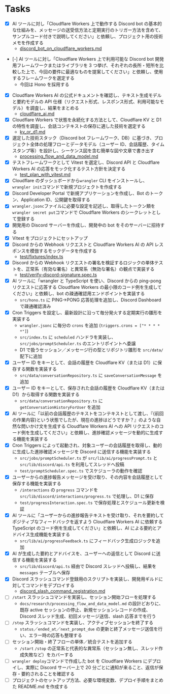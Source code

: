# Tasks

- [x] AI ツールに対し「Cloudflare Workers 上で動作する Discord bot の基本的な仕組みを、メッセージの送受信方法と定期実行のトリガー方法を含めて、サンプルコード付きで説明してください」と依頼し、プロジェクト用の技術メモを作成する
  - [discord_bot_on_cloudflare_workers.md](research/discord_bot_on_cloudflare_workers.md)
- [-] AI ツールに対し「Cloudflare Workers 上で利用可能な Discord bot 開発用フレームワークまたはライブラリを 3 つ挙げ、それぞれの長所・短所を比較した上で、今回の要件に最適なものを提案してください」と依頼し、使用するフレームワークを選定する
  - 今回は Hono を採用する
- [x] Cloudflare Workers AI の公式ドキュメントを確認し、テキスト生成モデルと要約モデルの API 仕様（リクエスト形式、レスポンス形式、利用可能なモデル）を調査し、結果をまとめる
  - [cloudflare_ai.md](research/cloudflare_ai.md)
- [x] Cloudflare Workers で状態を永続化する方法として、Cloudflare KV と D1 の特性を調査し、会話コンテキストの保存に適した技術を選定する
  - [kv_or_d1.md](research/kv_or_d1.md)
- [x] 選定した技術スタック（Discord bot フレームワーク、DB）に基づき、プロジェクト全体の処理フローとデータモデル（ユーザー ID、会話履歴、タイムスタンプ等）を設計し、シーケンス図を含む簡単な図や文章で書き出す
  - [processing_flow_and_data_model.md](research/processing_flow_and_data_model.md)
- [x] テストフレームワークとして Vitest を選定し、Discord API と Cloudflare Workers AI の応答をモック化するテスト方針を決定する
  - [test_plan_with_vitest.md](research/test_plan_with_vitest.md)
- [x] Cloudflare のダッシュボードから`wrangler` CLI をインストールし、`wrangler init`コマンドで新規プロジェクトを作成する
- [x] Discord Developer Portal で新規アプリケーションを作成し、Bot のトークン、Application ID、公開鍵を取得する
- [x] `wrangler.jsonc`ファイルに必要な設定を記述し、取得したトークン類を`wrangler secret put`コマンドで Cloudflare Workers のシークレットとして登録する
- [x] 開発用の Discord サーバーを作成し、開発中の bot をそのサーバーに招待する
- [x] Vitest をプロジェクトにセットアップ
- [x] Discord からの Webhook リクエストと Cloudflare Workers AI の API レスポンスを模倣するモックデータを作成する
  - [test/fixtures/index.ts](../test/fixtures/index.ts)
- [x] Discord からの Webhook リクエストの署名を検証するロジックの単体テストを、正常系（有効な署名）と異常系（無効な署名）の観点で実装する
  - [test/verify-discord-signature.spec.ts](../test/verify-discord-signature.spec.ts)
- [x] AI ツールに「wrangler と TypeScript を使い、Discord からの ping-pong リクエストに応答する Cloudflare Workers の最小限のコード例を生成してください」と依頼し、bot の疎通確認用エンドポイントを実装する
  - `src/hono.ts` に PING→PONG 応答処理を追加し、Discord Dashboard で疎通確認済み
- [x] Cron Triggers を設定し、最新設計に沿って毎分発火する定期実行の雛形を実装する
  - `wrangler.jsonc` に毎分の `crons` を追加 (`triggers.crons = ["* * * * *"]`)
  - `src/index.ts` に `scheduled` ハンドラを実装し、`src/jobs/promptScheduler.ts` のエントリポイントへ委譲
  - D1 で扱うセッション／メッセージ行の型とリポジトリ雛形を `src/data/` 配下に追加
- [x] ユーザー ID をキーとして、会話の履歴を Cloudflare KV（または D1）に保存する関数を実装する
  - `src/data/conversationRepository.ts` に `saveConversationMessage` を追加
- [x] ユーザー ID をキーとして、保存された会話の履歴を Cloudflare KV（または D1）から取得する関数を実装する
  - `src/data/conversationRepository.ts` に `getConversationHistoryForUser` を追加
- [x] AI ツールに「以前の会話履歴のテキストをコンテキストとして渡し、『{前回の作業内容}という状態でしたが、現在の進捗はどうですか？』のような自然な問いかけ文を生成する Cloudflare Workers AI への API リクエストのコード例を生成してください」と依頼し、進捗確認メッセージを動的に生成する機能を実装する
- [x] Cron Triggers によって起動され、対象ユーザーの会話履歴を取得し、動的に生成した進捗確認メッセージを Discord に送信する機能を実装する
  - `src/jobs/promptScheduler.ts` が `src/lib/ai/progressPrompt.ts` と `src/lib/discord/api.ts` を利用してスレッドへ投稿
  - `test/promptScheduler.spec.ts` でスケジューラの動作を確認
- [x] ユーザーからの進捗報告メッセージを受け取り、その内容を会話履歴として保存する機能を実装する
  - `/interactions` の `progress` コマンドを `src/lib/discord/interactions/progress.ts` で処理し、D1 に保存
  - `test/progressInteraction.spec.ts` で保存処理とスケジュール更新を検証
- [x] AI ツールに「ユーザーからの進捗報告テキストを受け取り、それを要約してポジティブなフィードバックを返すよう Cloudflare Workers AI に依頼する TypeScript のコード例を生成してください」と依頼し、AI による要約とアドバイス生成機能を実装する
  - `src/lib/ai/progressFeedback.ts` にフィードバック生成ロジックを追加
- [x] AI が生成した要約とアドバイスを、ユーザーへの返信として Discord に送信する機能を実装する
  - `src/lib/discord/api.ts` 経由で Discord スレッドへ投稿し、結果を `messages` テーブルへ保存
- [x] Discord スラッシュコマンド登録用のスクリプトを実装し、開発用ギルドに対してコマンドをデプロイする
  - [discord_slash_command_registration.md](research/discord_slash_command_registration.md)
- [ ] `/start` スラッシュコマンドを実装し、セッション開始フローを処理する
  - `docs/research/processing_flow_and_data_model.md` の設計どおりに、既存 active セッションの停止、新規セッションレコードの作成、Discord スレッド生成、初回メッセージ送信、slash 応答までを行う
- [ ] `/stop` スラッシュコマンドを実装し、アクティブセッションを終了する
  - `status`／`ended_at`／`next_prompt_due` の更新と終了メッセージ送信を行い、エラー時の応答も整理する
- [ ] セッション開始・終了フローの単体／統合テストを追加する
  - `/start` `/stop` の正常系と代表的な異常系（セッション無し、スレッド作成失敗など）をカバーする
- [ ] `wrangler deploy`コマンドで作成した bot を Cloudflare Workers にデプロイし、実際に Discord サーバー上で 20 分ごとに通知が来ること、返信が保存・要約されることを確認する
- [ ] プロジェクトのセットアップ方法、必要な環境変数、デプロイ手順をまとめた README.md を作成する
